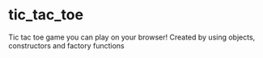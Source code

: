 # tic_tac_toe
Tic tac toe game you can play on your browser!
Created by using objects, constructors and factory functions
